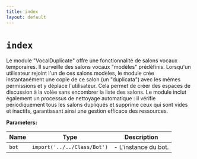 ```yaml
---
title: index
layout: default
---
```


# `index`

Le module "VocalDuplicate" offre une fonctionnalité de salons vocaux temporaires. Il surveille des salons vocaux "modèles" prédéfinis. Lorsqu'un utilisateur rejoint l'un de ces salons modèles, le module crée instantanément une copie de ce salon (un "duplicata") avec les mêmes permissions et y déplace l'utilisateur. Cela permet de créer des espaces de discussion à la volée sans encombrer la liste des salons. Le module inclut également un processus de nettoyage automatique : il vérifie périodiquement tous les salons dupliqués et supprime ceux qui sont vides et inactifs, garantissant ainsi une gestion efficace des ressources.

**Parameters:**

| Name | Type | Description |
| ---- | ---- | ----------- |
| `bot` | `import('../../Class/Bot')` | - L'instance du bot. |

